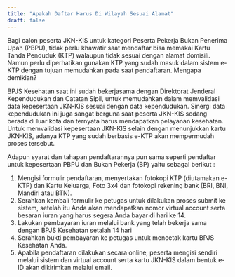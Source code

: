 ```yaml
---
title: "Apakah Daftar Harus Di Wilayah Sesuai Alamat"
draft: false
---
```


Bagi calon peserta JKN-KIS untuk kategori Peserta Pekerja Bukan Penerima Upah (PBPU), tidak perlu khawatir saat mendaftar bisa memakai Kartu Tanda Penduduk (KTP) walaupun tidak sesuai dengan alamat domisili. Namun perlu diperhatikan gunakan KTP yang sudah masuk dalam sistem e-KTP dengan tujuan memudahkan pada saat pendaftaran. Mengapa demikian?

BPJS Kesehatan saat ini sudah bekerjasama dengan Direktorat Jenderal Kependudukan dan Catatan Sipil, untuk memudahkan dalam memvalidasi data kepesertaan JKN-KIS sesuai dengan data kependudukan. Sinergi data kependudukan ini juga sangat berguna saat peserta JKN-KIS sedang berada di luar kota dan ternyata harus mendapatkan pelayanan kesehatan. Untuk memvalidasi kepesertaan JKN-KIS selain dengan menunjukkan kartu JKN-KIS, adanya KTP yang sudah berbasis e-KTP akan mempermudah proses tersebut.

Adapun syarat dan tahapan pendaftarannya pun sama seperti pendaftar untuk kepesertaan PBPU dan Bukan Pekerja (BP) yaitu sebagai berikut :
1. Mengisi formulir pendaftaran, menyertakan fotokopi KTP (diutamakan e-KTP) dan Kartu Keluarga, Foto 3x4 dan fotokopi rekening bank (BRI, BNI, Mandiri atau BTN).
2. Serahkan kembali formulir ke petugas untuk dilakukan proses submit ke sistem, setelah itu Anda akan mendapatkan nomor virtual account serta besaran iuran yang harus segera Anda bayar di hari ke 14.
3. Lakukan pembayaran iuran melalui bank yang telah bekerja sama dengan BPJS Kesehatan setalah 14 hari
4. Serahkan bukti pembayaran ke petugas untuk mencetak kartu BPJS Kesehatan Anda.
5. Apabila pendaftaran dilakukan secara online, peserta mengisi sendiri melalui sistem dan virtual account serta kartu JKN-KIS dalam bentuk e-ID akan dikirimkan melalui email.